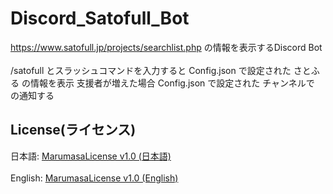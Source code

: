 # Discord_Satofull_Bot
https://www.satofull.jp/projects/searchlist.php  の情報を表示するDiscord Bot
<br>
<br>
/satofull とスラッシュコマンドを入力すると Config.json で設定された さとふる の情報を表示
支援者が増えた場合 Config.json で設定された チャンネルで の通知する
<br>
## License(ライセンス)
日本語: [MarumasaLicense v1.0 (日本語)](https://github.com/malken21/MarumasaLicenses/blob/main/MarumasaLicense_v1.0/LICENSE-ja.md)
<br>
<br>
English: [MarumasaLicense v1.0 (English)](https://github.com/malken21/MarumasaLicenses/blob/main/MarumasaLicense_v1.0/LICENSE-en.md)
